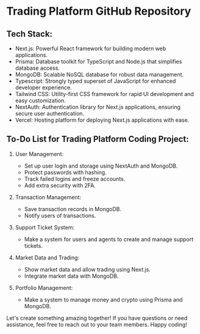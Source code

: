 # Trading Platform GitHub Repository

## Tech Stack:
- Next.js: Powerful React framework for building modern web applications.
- Prisma: Database toolkit for TypeScript and Node.js that simplifies database access.
- MongoDB: Scalable NoSQL database for robust data management.
- Typescript: Strongly typed superset of JavaScript for enhanced developer experience.
- Tailwind CSS: Utility-first CSS framework for rapid UI development and easy customization.
- NextAuth: Authentication library for Next.js applications, ensuring secure user authentication.
- Vercel: Hosting platform for deploying Next.js applications with ease.

## To-Do List for Trading Platform Coding Project:
1. User Management:
   - Set up user login and storage using NextAuth and MongoDB.
   - Protect passwords with hashing.
   - Track failed logins and freeze accounts.
   - Add extra security with 2FA.
   
2. Transaction Management:
   - Save transaction records in MongoDB.
   - Notify users of transactions.
   
3. Support Ticket System:
   - Make a system for users and agents to create and manage support tickets.
   
4. Market Data and Trading:
   - Show market data and allow trading using Next.js.
   - Integrate market data with MongoDB.
   
5. Portfolio Management:
   - Make a system to manage money and crypto using Prisma and MongoDB.

Let's create something amazing together! If you have questions or need assistance, feel free to reach out to your team members. Happy coding!
